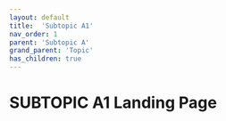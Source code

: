 ```yaml
---
layout: default
title:  'Subtopic A1'
nav_order: 1
parent: 'Subtopic A'
grand_parent: 'Topic'
has_children: true
---
```


# SUBTOPIC A1 Landing Page